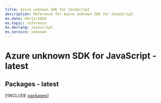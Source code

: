 ```yaml
---
title: Azure unknown SDK for JavaScript
description: Reference for Azure unknown SDK for JavaScript
ms.date: 04/11/2024
ms.topic: reference
ms.devlang: javascript
ms.service: unknown
---
```

# Azure unknown SDK for JavaScript - latest
## Packages - latest
[!INCLUDE [packages](unknown-index.md)]
